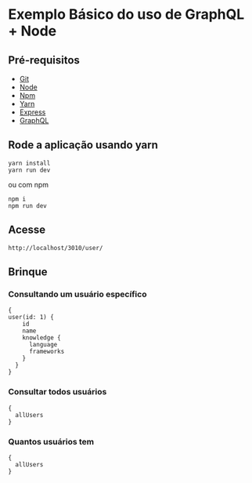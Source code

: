 
# Exemplo Básico do uso de GraphQL + Node

## Pré-requisitos

* [Git](https://git-scm.com/)
* [Node](https://nodejs.org/)
* [Npm](https://www.npmjs.com/)
* [Yarn](https://yarnpkg.com/pt-BR/)
* [Express](http://expressjs.com/) 
* [GraphQL](http://graphql.org/) 

## Rode a aplicação usando yarn

```
yarn install
yarn run dev
```

ou com npm

```
npm i
npm run dev
```

## Acesse

```
http://localhost/3010/user/
```

## Brinque

### Consultando um usuário específico 

```
{
user(id: 1) {
    id
    name
    knowledge {
      language
      frameworks
    }
  }
}
```


### Consultar todos usuários

```
{
  allUsers
}
```


### Quantos usuários tem

```
{
  allUsers
}
```
